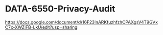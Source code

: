 # DATA-6550-Privacy-Audit




https://docs.google.com/document/d/16F23InARKfuzhfzhCPAXgsV4T9GVxC7x-XWZIFB-LkU/edit?usp=sharing
